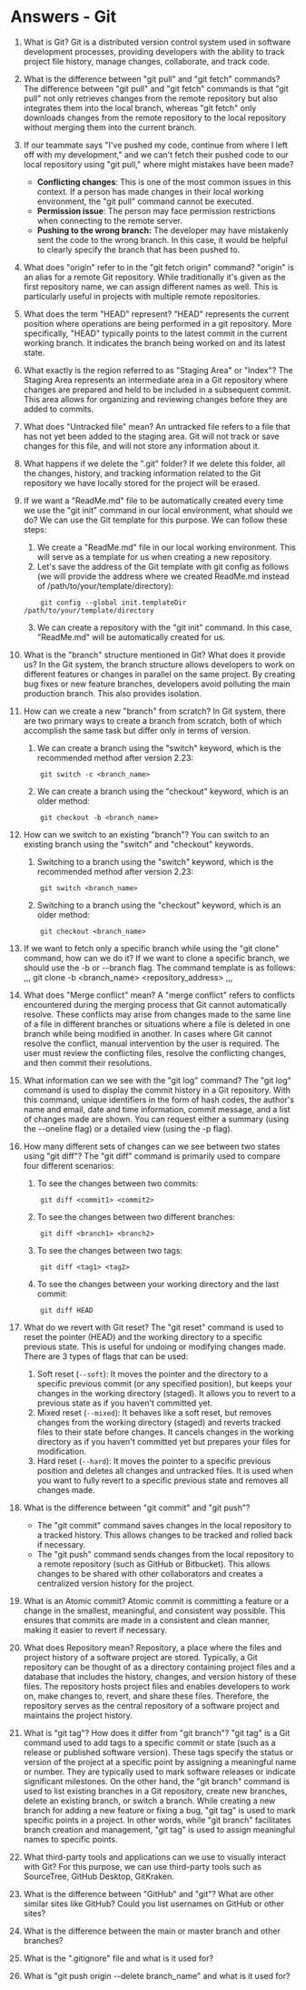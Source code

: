 # Answers - Git

1. What is Git?
    Git is a distributed version control system used in software development processes, providing developers with the ability to track project file history, manage changes, collaborate, and track code.

2. What is the difference between "git pull" and "git fetch" commands?
    The difference between "git pull" and "git fetch" commands is that "git pull" not only retrieves changes from the remote repository but also integrates them into the local branch, whereas "git fetch" only downloads changes from the remote repository to the local repository without merging them into the current branch.

3. If our teammate says "I've pushed my code, continue from where I left off with my development," and we can't fetch their pushed code to our local repository using "git pull," where might mistakes have been made?
    * **Conflicting changes**: This is one of the most common issues in this context. If a person has made changes in their local working environment, the "git pull" command cannot be executed.
    * **Permission issue**: The person may face permission restrictions when connecting to the remote server.
    * **Pushing to the wrong branch:** The developer may have mistakenly sent the code to the wrong branch. In this case, it would be helpful to clearly specify the branch that has been pushed to.

4. What does "origin" refer to in the "git fetch origin" command?
    "origin" is an alias for a remote Git repository. While traditionally it's given as the first repository name, we can assign different names as well. This is particularly useful in projects with multiple remote repositories.

5. What does the term "HEAD" represent?
    "HEAD" represents the current position where operations are being performed in a git repository. More specifically, "HEAD" typically points to the latest commit in the current working branch. It indicates the branch being worked on and its latest state.

6. What exactly is the region referred to as "Staging Area" or "Index"?
    The Staging Area represents an intermediate area in a Git repository where changes are prepared and held to be included in a subsequent commit. This area allows for organizing and reviewing changes before they are added to commits.

7. What does "Untracked file" mean?
    An untracked file refers to a file that has not yet been added to the staging area. Git will not track or save changes for this file, and will not store any information about it.

8. What happens if we delete the ".git" folder?
    If we delete this folder, all the changes, history, and tracking information related to the Git repository we have locally stored for the project will be erased.

9. If we want a "ReadMe.md" file to be automatically created every time we use the "git init" command in our local environment, what should we do?
    We can use the Git template for this purpose. We can follow these steps:
    1. We create a "ReadMe.md" file in our local working environment. This will serve as a template for us when creating a new repository.
    2. Let's save the address of the Git template with git config as follows (we will provide the address where we created ReadMe.md instead of /path/to/your/template/directory):
    ```
        git config --global init.templateDir /path/to/your/template/directory
    ```
    3. We can create a repository with the "git init" command. In this case, "ReadMe.md" will be automatically created for us.

10. What is the "branch" structure mentioned in Git? What does it provide us?
    In the Git system, the branch structure allows developers to work on different features or changes in parallel on the same project. By creating bug fixes or new feature branches, developers avoid polluting the main production branch. This also provides isolation.

11. How can we create a new "branch" from scratch?
    In Git system, there are two primary ways to create a branch from scratch, both of which accomplish the same task but differ only in terms of version.
    1. We can create a branch using the "switch" keyword, which is the recommended method after version 2.23:
    ```
        git switch -c <branch_name>
    ```
    2. We can create a branch using the "checkout" keyword, which is an older method:
    ```
        git checkout -b <branch_name>

12. How can we switch to an existing "branch"?
    You can switch to an existing branch using the "switch" and "checkout" keywords.
    1. Switching to a branch using the "switch" keyword, which is the recommended method after version 2.23:
    ```
        git switch <branch_name>
    ```
    2. Switching to a branch using the "checkout" keyword, which is an older method:
    ```
        git checkout <branch_name>

13. If we want to fetch only a specific branch while using the "git clone" command, how can we do it?
    If we want to clone a specific branch, we should use the -b or --branch flag. The command template is as follows:
    ,,,
        git clone -b <branch_name> <repository_address>
    ,,,

14. What does "Merge conflict" mean?
    A "merge conflict" refers to conflicts encountered during the merging process that Git cannot automatically resolve. These conflicts may arise from changes made to the same line of a file in different branches or situations where a file is deleted in one branch while being modified in another. In cases where Git cannot resolve the conflict, manual intervention by the user is required. The user must review the conflicting files, resolve the conflicting changes, and then commit their resolutions.

15. What information can we see with the "git log" command?
    The "git log" command is used to display the commit history in a Git repository. With this command, unique identifiers in the form of hash codes, the author's name and email, date and time information, commit message, and a list of changes made are shown. You can request either a summary (using the --oneline flag) or a detailed view (using the -p flag).

16. How many different sets of changes can we see between two states using "git diff"?
    The "git diff" command is primarily used to compare four different scenarios:
    1. To see the changes between two commits:
    ```
        git diff <commit1> <commit2>
    ```
    2. To see the changes between two different branches:
    ```
        git diff <branch1> <branch2>
    ```
    3. To see the changes between two tags:
    ```
        git diff <tag1> <tag2>
    ```
    4. To see the changes between your working directory and the last commit:
    ```
        git diff HEAD
    ```

17. What do we revert with Git reset?
    The "git reset" command is used to reset the pointer (HEAD) and the working directory to a specific previous state. This is useful for undoing or modifying changes made. There are 3 types of flags that can be used:

    1. Soft reset (`--soft`): It moves the pointer and the directory to a specific previous commit (or any specified position), but keeps your changes in the working directory (staged). It allows you to revert to a previous state as if you haven't committed yet.
    2. Mixed reset (`--mixed`): It behaves like a soft reset, but removes changes from the working directory (staged) and reverts tracked files to their state before changes. It cancels changes in the working directory as if you haven't committed yet but prepares your files for modification.
    3. Hard reset (`--hard`): It moves the pointer to a specific previous position and deletes all changes and untracked files. It is used when you want to fully revert to a specific previous state and removes all changes made.

18. What is the difference between "git commit" and "git push"?
    * The "git commit" command saves changes in the local repository to a tracked history. This allows changes to be tracked and rolled back if necessary.
    * The "git push" command sends changes from the local repository to a remote repository (such as GitHub or Bitbucket). This allows changes to be shared with other collaborators and creates a centralized version history for the project.

19. What is an Atomic commit?
    Atomic commit is committing a feature or a change in the smallest, meaningful, and consistent way possible. This ensures that commits are made in a consistent and clean manner, making it easier to revert if necessary.

20. What does Repository mean?
    Repository, a place where the files and project history of a software project are stored. Typically, a Git repository can be thought of as a directory containing project files and a database that includes the history, changes, and version history of these files. The repository hosts project files and enables developers to work on, make changes to, revert, and share these files. Therefore, the repository serves as the central repository of a software project and maintains the project history.

21. What is "git tag"? How does it differ from "git branch"?
    "git tag" is a Git command used to add tags to a specific commit or state (such as a release or published software version). These tags specify the status or version of the project at a specific point by assigning a meaningful name or number. They are typically used to mark software releases or indicate significant milestones.
    On the other hand, the "git branch" command is used to list existing branches in a Git repository, create new branches, delete an existing branch, or switch a branch. While creating a new branch for adding a new feature or fixing a bug, "git tag" is used to mark specific points in a project. In other words, while "git branch" facilitates branch creation and management, "git tag" is used to assign meaningful names to specific points.

22. What third-party tools and applications can we use to visually interact with Git?
    For this purpose, we can use third-party tools such as SourceTree, GitHub Desktop, GitKraken.
    
23. What is the difference between "GitHub" and "git"? What are other similar sites like GitHub? Could you list usernames on GitHub or other sites?
24. What is the difference between the main or master branch and other branches?
25. What is the ".gitignore" file and what is it used for?
26. What is "git push origin --delete branch_name" and what is it used for?